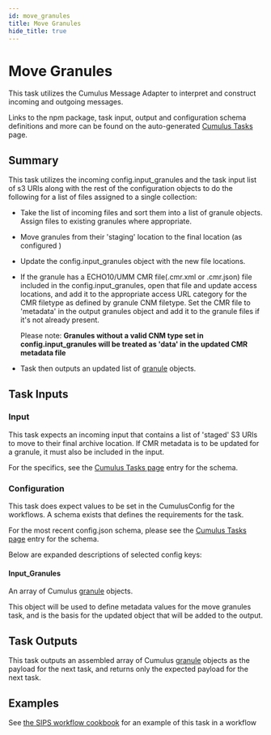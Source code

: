 ```yaml
---
id: move_granules
title: Move Granules
hide_title: true
---
```


# Move Granules

This task utilizes the Cumulus Message Adapter to interpret and construct incoming and outgoing messages.

Links to the npm package, task input, output and configuration schema definitions and more can be found on the auto-generated [Cumulus Tasks](../tasks) page.

## Summary

This task utilizes the incoming config.input_granules and the task input list of s3 URIs along with the rest of the configuration objects to do the following for a list of files assigned to a single collection:

* Take the list of incoming files and sort them into a list of granule objects.  Assign files to existing granules where appropriate.

* Move granules from their 'staging' location to the final location (as configured )

* Update the config.input_granules object with the new file locations.

* If the granule has a ECHO10/UMM CMR file(.cmr.xml or .cmr.json) file included in the config.input_granules, open that file and update access locations, and add it to the appropriate access URL category for the CMR filetype as defined by granule CNM filetype.   Set the CMR file to 'metadata' in the output granules object and add it to  the granule files if it's not already present.

  Please note: **Granules without a valid CNM type set in config.input_granules will be treated as 'data' in the updated CMR metadata file**

* Task then outputs an updated list of [granule](https://github.com/nasa/cumulus/blob/master/packages/api/models/schemas.js) objects.

## Task Inputs

### Input

This task expects an incoming input that contains a list of 'staged' S3 URIs to move to their final archive location.  If CMR metadata is to be updated for a granule, it must also be included in the input.

For the specifics, see the [Cumulus Tasks page](../tasks) entry for the schema.

### Configuration

This task does expect values to be set in the CumulusConfig for the workflows.  A schema exists that defines the requirements for the task.

For the most recent config.json schema, please see the [Cumulus Tasks page](../tasks) entry for the schema.

Below are expanded descriptions of selected config keys:

#### Input_Granules

An array of Cumulus [granule](https://github.com/nasa/cumulus/blob/master/packages/api/models/schemas.js) objects.

This object will be used to define metadata values for the move granules task, and is the basis for the updated object that will be added to the output.

## Task Outputs

This task outputs an assembled array of Cumulus [granule](https://github.com/nasa/cumulus/blob/master/packages/api/models/schemas.js) objects as the payload for the next task, and returns only the expected payload for the next task.

## Examples

See [the SIPS workflow cookbook](data-cookbooks/sips-workflow) for an example of this task in a workflow
